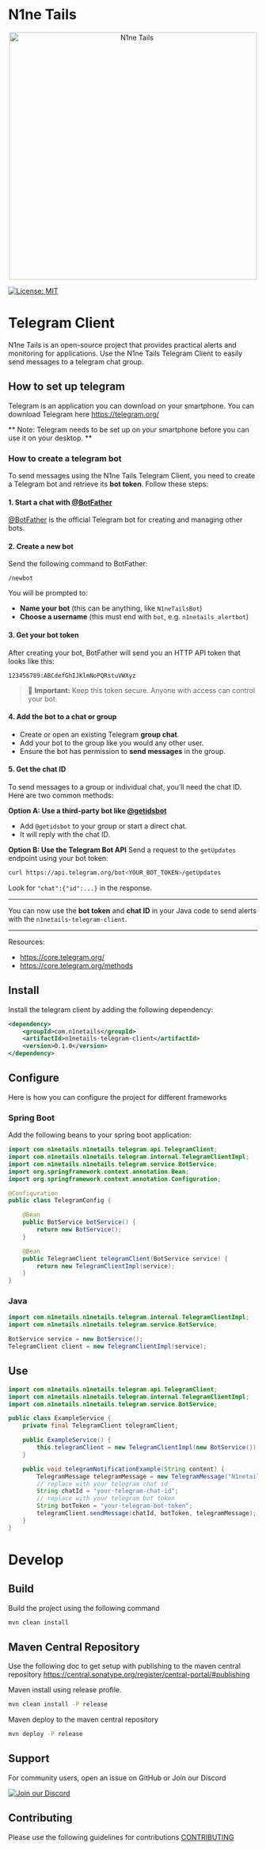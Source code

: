 # N1ne Tails

<div align="center">
  <img src="https://raw.githubusercontent.com/n1netails/n1netails/refs/heads/main/n1netails_icon_transparent.png" alt="N1ne Tails" width="500" style="display: block; margin: auto;"/>
</div>

[![License: MIT](https://img.shields.io/badge/License-MIT-yellow.svg)](LICENSE)

# Telegram Client
N1ne Tails is an open-source project that provides practical alerts and monitoring for applications.
Use the N1ne Tails Telegram Client to easily send messages to a telegram chat group.

## How to set up telegram
Telegram is an application you can download on your smartphone. You can download Telegram here
https://telegram.org/

** Note: Telegram needs to be set up on your smartphone before you can use it on your desktop. **

### How to create a telegram bot

To send messages using the N1ne Tails Telegram Client, you need to create a Telegram bot and retrieve its **bot token**. Follow these steps:

#### 1. Start a chat with [@BotFather](https://t.me/BotFather)

[@BotFather](https://t.me/BotFather) is the official Telegram bot for creating and managing other bots.

#### 2. Create a new bot

Send the following command to BotFather:

```
/newbot
```

You will be prompted to:

* **Name your bot** (this can be anything, like `N1neTailsBot`)
* **Choose a username** (this must end with `bot`, e.g. `n1netails_alertbot`)

#### 3. Get your bot token

After creating your bot, BotFather will send you an HTTP API token that looks like this:

```
123456789:ABCdefGhIJKlmNoPQRstuVWXyz
```

> 📌 **Important:** Keep this token secure. Anyone with access can control your bot.

#### 4. Add the bot to a chat or group

* Create or open an existing Telegram **group chat**.
* Add your bot to the group like you would any other user.
* Ensure the bot has permission to **send messages** in the group.

#### 5. Get the chat ID

To send messages to a group or individual chat, you’ll need the chat ID. Here are two common methods:

**Option A: Use a third-party bot like [@getidsbot](https://t.me/getidsbot)**

* Add `@getidsbot` to your group or start a direct chat.
* It will reply with the chat ID.

**Option B: Use the Telegram Bot API**
Send a request to the `getUpdates` endpoint using your bot token:

```bash
curl https://api.telegram.org/bot<YOUR_BOT_TOKEN>/getUpdates
```

Look for `"chat":{"id":...}` in the response.

---

You can now use the **bot token** and **chat ID** in your Java code to send alerts with the `n1netails-telegram-client`.

---


Resources: 
- https://core.telegram.org/
- https://core.telegram.org/methods

## Install
Install the telegram client by adding the following dependency:
```xml
<dependency>
    <groupId>com.n1netails</groupId>
    <artifactId>n1netails-telegram-client</artifactId>
    <version>0.1.0</version>
</dependency>
```

## Configure
Here is how you can configure the project for different frameworks

### Spring Boot
Add the following beans to your spring boot application:

```java
import com.n1netails.n1netails.telegram.api.TelegramClient;
import com.n1netails.n1netails.telegram.internal.TelegramClientImpl;
import com.n1netails.n1netails.telegram.service.BotService;
import org.springframework.context.annotation.Bean;
import org.springframework.context.annotation.Configuration;

@Configuration
public class TelegramConfig {

    @Bean
    public BotService botService() { 
        return new BotService(); 
    }

    @Bean
    public TelegramClient telegramClient(BotService service) {
        return new TelegramClientImpl(service);
    }
}
```

### Java

```java
import com.n1netails.n1netails.telegram.internal.TelegramClientImpl;
import com.n1netails.n1netails.telegram.service.BotService;

BotService service = new BotService();
TelegramClient client = new TelegramClientImpl(service);
```

## Use
```java
import com.n1netails.n1netails.telegram.api.TelegramClient;
import com.n1netails.n1netails.telegram.internal.TelegramClientImpl;
import com.n1netails.n1netails.telegram.service.BotService;

public class ExampleService {
    private final TelegramClient telegramClient;

    public ExampleService() {
        this.telegramClient = new TelegramClientImpl(new BotService());
    }

    public void telegramNotificationExample(String content) {
        TelegramMessage telegramMessage = new TelegramMessage("N1netails Telegram Works!", false);
        // replace with your telegram chat id
        String chatId = "your-telegram-chat-id";
        // replace with your telegram bot token
        String botToken = "your-telegram-bot-token";
        telegramClient.sendMessage(chatId, botToken, telegramMessage);
    }
}
```

# Develop
## Build
Build the project using the following command
```bash
mvn clean install
```

## Maven Central Repository
Use the following doc to get setup with publishing to the maven central repository
https://central.sonatype.org/register/central-portal/#publishing

Maven install using release profile.
```bash
mvn clean install -P release
```

Maven deploy to the maven central repository
```bash
mvn deploy -P release
```

## Support

For community users, open an issue on GitHub or Join our Discord

[![Join our Discord](https://img.shields.io/badge/Join_Discord-7289DA?style=for-the-badge&logo=discord&logoColor=white)](https://discord.gg/ma9CCw7F2x)

## Contributing

Please use the following guidelines for contributions [CONTRIBUTING](./contributing.md)